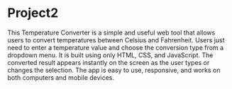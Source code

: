 # Project2
This Temperature Converter is a simple and useful web tool that allows users to convert temperatures between Celsius and Fahrenheit. Users just need to enter a temperature value and choose the conversion type from a dropdown menu. It is built using only HTML, CSS, and JavaScript.  The converted result appears instantly on the screen as the user types or changes the selection. The app is easy to use, responsive, and works on both computers and mobile devices.
